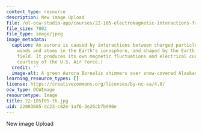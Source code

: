 ```yaml
---
content_type: resource
description: New image Upload
file: /ol-ocw-studio-app/courses/22-105-electromagnetic-interactions-fall-2005/22003605dc23c82e1af63e26cb7b990e_22-105f05-th.jpg
file_size: 7002
file_type: image/jpeg
image_metadata:
  caption: An aurora is caused by interactions between charged particles in solar
    winds and atoms in the Earth's ionosphere, and shaped by the Earth's magnetic
    field. It produces its own magnetic fluctuations and electrical currents. (Image
    courtesy of the U.S. Air Force.)
  credit: ''
  image-alt: A green Aurora Borealis shimmers over snow-covered Alaskan fields.
learning_resource_types: []
license: https://creativecommons.org/licenses/by-nc-sa/4.0/
ocw_type: OCWImage
resourcetype: Image
title: 22-105f05-th.jpg
uid: 22003605-dc23-c82e-1af6-3e26cb7b990e
---
```

New image Upload